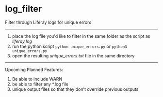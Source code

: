 # log_filter
Filter through Liferay logs for unique errors

---

1. place the log file you'd like to filter in the same folder as the script as *liferay.log*
2. run the python script
```python unique_errors.py```
or 
```python3 unique_errors.py```
3. open the resulting *unique_errors.txt* file in the same directory


---

Upcoming Planned Features:
1. Be able to include WARN
2. be able to filter any *.log file
3. unique output files so that they don't override previous outputs